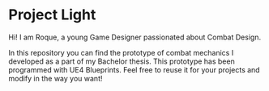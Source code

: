 # Project Light
Hi! I am Roque, a young Game Designer passionated about Combat Design.

In this repository you can find the prototype of combat mechanics I developed as a part of my Bachelor thesis. 
This prototype has been programmed with UE4 Blueprints.
Feel free to reuse it for your projects and modify in the way you want!
